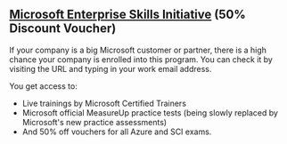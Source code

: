 ## [Microsoft Enterprise Skills Initiative](https://esi.microsoft.com/) (50% Discount Voucher)

If your company is a big Microsoft customer or partner, there is a high chance your company is enrolled into this program. You can check it by visiting the URL and typing in your work email address. 

You get access to:
- Live trainings by Microsoft Certified Trainers
- Microsoft official MeasureUp practice tests (being slowly replaced by Microsoft's new practice assessments)
- And 50% off vouchers for all Azure and SCI exams.
